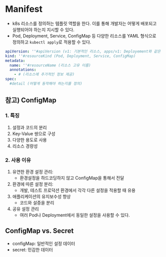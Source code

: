 # Manifest
- k8s 리소스를 정의하는 템플릿 역할을 한다. 이를 통해 개발자는 어떻게 배포되고 실행되어야 하는지 지시할 수 있다.
- Pod, Deployment, Service, ConfigMap 등 다양한 리소스를 YAML 형식으로 정의하고 `kubectl apply`로 적용할 수 있다.

```yaml
apiVersion: ''#apiVersion (v1: 기본적인 리소스, apps/v1: Deployement와 같은 리소스)
kind: ''#resourceKind (Pod, Deployment, Service, ConfigMap)
metadata:
  name: ''#resourceName (리소스 고유 이름)
  annotations:
    - # (리소스에 추가적인 정보 제공)
spec:
  #detail (어떻게 동작해야 하는지를 정의)
```

## 참고) ConfigMap
### 1. 특징
1. 설정과 코드의 분리
2. Key-Value 쌍으로 구성
3. 다양한 용도로 사용
4. 리소스 경량성

### 2. 사용 이유
1. 유연한 환경 설정 관리:
   - 환경설정을 하드코딩하지 않고 ConfigMap을 통해서 전달
2. 환경에 따른 설정 분리:
   - 개발, 테스트 프로덕션 환경에서 각각 다른 설정을 적용할 때 유용
3. 애플리케이션의 유지보수성 향상
   - 코드와 설증을 분리
4. 공유 설정 관리
   - 여러 Pod나 Deployment에서 동일한 설정을 사용할 수 있다.

## ConfigMap vs. Secret
- configMap: 일반적인 설정 데이터
- secret: 민감한 데이터